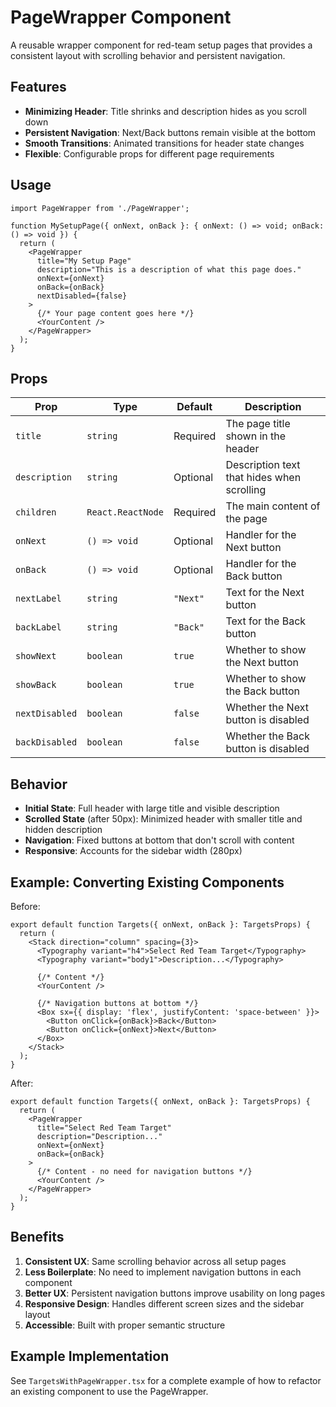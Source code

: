# PageWrapper Component

A reusable wrapper component for red-team setup pages that provides a consistent layout with scrolling behavior and persistent navigation.

## Features

- **Minimizing Header**: Title shrinks and description hides as you scroll down
- **Persistent Navigation**: Next/Back buttons remain visible at the bottom
- **Smooth Transitions**: Animated transitions for header state changes
- **Flexible**: Configurable props for different page requirements

## Usage

```tsx
import PageWrapper from './PageWrapper';

function MySetupPage({ onNext, onBack }: { onNext: () => void; onBack: () => void }) {
  return (
    <PageWrapper
      title="My Setup Page"
      description="This is a description of what this page does."
      onNext={onNext}
      onBack={onBack}
      nextDisabled={false}
    >
      {/* Your page content goes here */}
      <YourContent />
    </PageWrapper>
  );
}
```

## Props

| Prop           | Type              | Default  | Description                                |
| -------------- | ----------------- | -------- | ------------------------------------------ |
| `title`        | `string`          | Required | The page title shown in the header         |
| `description`  | `string`          | Optional | Description text that hides when scrolling |
| `children`     | `React.ReactNode` | Required | The main content of the page               |
| `onNext`       | `() => void`      | Optional | Handler for the Next button                |
| `onBack`       | `() => void`      | Optional | Handler for the Back button                |
| `nextLabel`    | `string`          | `"Next"` | Text for the Next button                   |
| `backLabel`    | `string`          | `"Back"` | Text for the Back button                   |
| `showNext`     | `boolean`         | `true`   | Whether to show the Next button            |
| `showBack`     | `boolean`         | `true`   | Whether to show the Back button            |
| `nextDisabled` | `boolean`         | `false`  | Whether the Next button is disabled        |
| `backDisabled` | `boolean`         | `false`  | Whether the Back button is disabled        |

## Behavior

- **Initial State**: Full header with large title and visible description
- **Scrolled State** (after 50px): Minimized header with smaller title and hidden description
- **Navigation**: Fixed buttons at bottom that don't scroll with content
- **Responsive**: Accounts for the sidebar width (280px)

## Example: Converting Existing Components

Before:

```tsx
export default function Targets({ onNext, onBack }: TargetsProps) {
  return (
    <Stack direction="column" spacing={3}>
      <Typography variant="h4">Select Red Team Target</Typography>
      <Typography variant="body1">Description...</Typography>

      {/* Content */}
      <YourContent />

      {/* Navigation buttons at bottom */}
      <Box sx={{ display: 'flex', justifyContent: 'space-between' }}>
        <Button onClick={onBack}>Back</Button>
        <Button onClick={onNext}>Next</Button>
      </Box>
    </Stack>
  );
}
```

After:

```tsx
export default function Targets({ onNext, onBack }: TargetsProps) {
  return (
    <PageWrapper
      title="Select Red Team Target"
      description="Description..."
      onNext={onNext}
      onBack={onBack}
    >
      {/* Content - no need for navigation buttons */}
      <YourContent />
    </PageWrapper>
  );
}
```

## Benefits

1. **Consistent UX**: Same scrolling behavior across all setup pages
2. **Less Boilerplate**: No need to implement navigation buttons in each component
3. **Better UX**: Persistent navigation buttons improve usability on long pages
4. **Responsive Design**: Handles different screen sizes and the sidebar layout
5. **Accessible**: Built with proper semantic structure

## Example Implementation

See `TargetsWithPageWrapper.tsx` for a complete example of how to refactor an existing component to use the PageWrapper.
